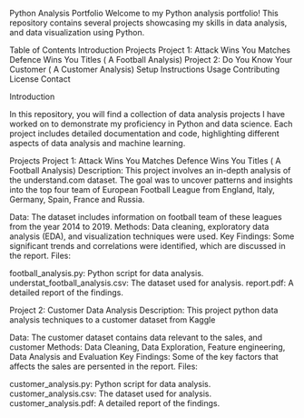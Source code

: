 Python Analysis Portfolio
Welcome to my Python analysis portfolio! This repository contains several projects showcasing my skills in data analysis,  and data visualization using Python.

Table of Contents
Introduction
Projects
Project 1: Attack Wins You Matches Defence Wins You Titles ( A Football Analysis)
Project 2: Do You Know Your Customer ( A Customer Analysis) 
Setup Instructions
Usage
Contributing
License
Contact

Introduction

In this repository, you will find a collection of data analysis projects I have worked on to demonstrate my proficiency in Python and data science. Each project includes detailed documentation and code, highlighting different aspects of data analysis and machine learning.

Projects
Project 1: Attack Wins You Matches Defence Wins You Titles ( A Football Analysis)
Description: This project involves an in-depth analysis of the understand.com dataset. The goal was to uncover patterns and insights into the top four team of  European Football League from England, Italy, Germany, Spain, France and Russia.

Data: The dataset includes information on football team of these leagues from the year 2014 to 2019.
Methods: Data cleaning, exploratory data analysis (EDA), and visualization techniques were used.
Key Findings: Some significant trends and correlations were identified, which are discussed in the report.
Files:

football_analysis.py: Python script for data analysis.
understat_football_analysis.csv: The dataset used for analysis.
report.pdf: A detailed report of the findings.

Project 2: Customer Data Analysis
Description: This project python data analysis techniques to a customer dataset from Kaggle

Data: The customer dataset contains data relevant to the sales, and customer
Methods: Data Cleaning, Data Exploration, Feature engineering,  Data Analysis and Evaluation
Key Findings: Some of the key factors that affects the sales are persented in the report.
Files:

customer_analysis.py: Python script for data analysis.
customer_analysis.csv: The dataset used for analysis.
customer_analysis.pdf: A detailed report of the findings.
